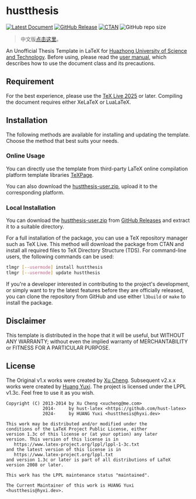 hustthesis
==========

[![Latest Document](https://img.shields.io/github/v/release/hust-latex/hustthesis?label=Docs)](https://github.com/hust-latex/hustthesis/releases/latest/download/hustthesis.pdf)
[![GitHub Release](https://img.shields.io/github/v/release/hust-latex/hustthesis?label=Release)](https://github.com/hust-latex/hustthesis/releases/latest)
[![CTAN](https://img.shields.io/ctan/v/hustthesis?label=CTAN)](https://www.ctan.org/pkg/hustthesis)
![GitHub repo size](https://img.shields.io/github/repo-size/hust-latex/hustthesis)

>   中文版[点击这里](https://github.com/hust-latex/hustthesis/blob/master/README.zh-cn.md)。

An Unofficial Thesis Template in LaTeX for [Huazhong University of Science and Technology](http://www.hust.edu.cn).
Before using, please read the [user manual](https://github.com/hust-latex/hustthesis/releases/latest/download/hustthesis.pdf), which describes how to use the document class and its precautions.

## Requirement

For the best experience, please use the [TeX Live 2025](https://www.tug.org/texlive/) or later.
Compiling the document requires either XeLaTeX or LuaLaTeX.

## Installation

The following methods are available for installing and updating the template.
Choose the method that best suits your needs.

### Online Usage
You can directly use the template from third-party LaTeX online compilation platform template libraries [TeXPage](https://www.texpage.com/template/4d9fefbf-2d5d-4d89-802d-124530cab9cf).

You can also download the [hustthesis-user.zip](https://github.com/hust-latex/hustthesis/releases/latest/download/hustthesis-user.zip), upload it to the corresponding platform.

### Local Installation

You can download the [hustthesis-user.zip](https://github.com/hust-latex/hustthesis/releases/latest/download/hustthesis-user.zip) from [GitHub Releases](https://github.com/hust-latex/hustthesis/releases/latest) and extract it to a suitable directory.

For a full installation of the package, you can use a TeX repository manager such as TeX Live.
This method will download the package from CTAN and install all required files to TeX Directory Structure (TDS).
For command-line users, the following commands can be used:

```bash
tlmgr [--usermode] install hustthesis
tlmgr [--usermode] update hustthesis
```

If you're a developer interested in contributing to the project's development, or simply want to try the latest features before they are officially released, you can clone the repository from GitHub and use either `l3build` or `make` to install the package.


## Disclaimer

This template is distributed in the hope that it will be useful, but WITHOUT ANY WARRANTY; without even the implied warranty of MERCHANTABILITY or FITNESS FOR A PARTICULAR PURPOSE.

## License
The Original v1.x works were created by [Xu Cheng](https://github.com/xu-cheng).
Subsequent v2.x.x works were created by [Huang Yuxi](https://github.com/huangyxi).
The project is licensed under the LPPL v1.3c. Feel free to use it as you wish.
```
Copyright (C) 2013-2014 by Xu Cheng <xucheng@me.com>
              2014-     by hust-latex <https://github.com/hust-latex>
              2024-     by HUANG Yuxi <hustthesis@hyxi.dev>

This work may be distributed and/or modified under the
conditions of the LaTeX Project Public License, either
version 1.3c of this license or (at your option) any later
version. This version of this license is in
   https://www.latex-project.org/lppl/lppl-1-3c.txt
and the latest version of this license is in
   https://www.latex-project.org/lppl.txt
and version 1.3c or later is part of all distributions of LaTeX
version 2008 or later.

This work has the LPPL maintenance status "maintained".

The Current Maintainer of this work is HUANG Yuxi <hustthesis@hyxi.dev>.
```
